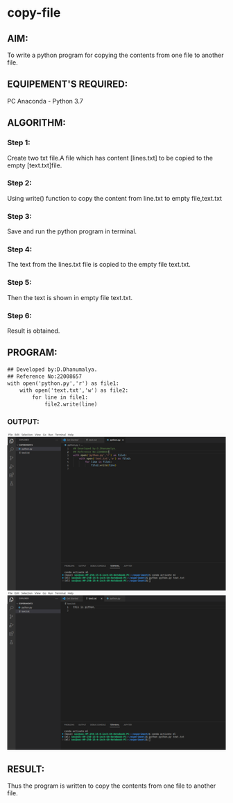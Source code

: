 # copy-file
## AIM:
To write a python program for copying the contents from one file to another file.
## EQUIPEMENT'S REQUIRED: 
PC
Anaconda - Python 3.7
## ALGORITHM: 
### Step 1:

Create two txt file.A file which has content [lines.txt] to be copied to the empty [text.txt]file.

### Step 2: 

Using write() function to copy the content from line.txt to empty file,text.txt
 
### Step 3: 

Save and run the python program in terminal.

### Step 4:

The text from the lines.txt file is copied to the empty file text.txt.


### Step 5: 

Then the text is shown in empty file text.txt.


### Step 6: 

Result is obtained.

## PROGRAM:
```
## Developed by:D.Dhanumalya.
## Reference No:22008657
with open('python.py','r') as file1:
    with open('text.txt','w') as file2:
        for line in file1:
            file2.write(line)
```

### OUTPUT:
![output](./experi2.png)
![output](./experii2.png)


## RESULT:
Thus the program is written to copy the contents from one file to another file.